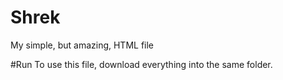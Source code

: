 # Shrek
My simple, but amazing, HTML file


#Run
To use this file, download everything into the same folder.
